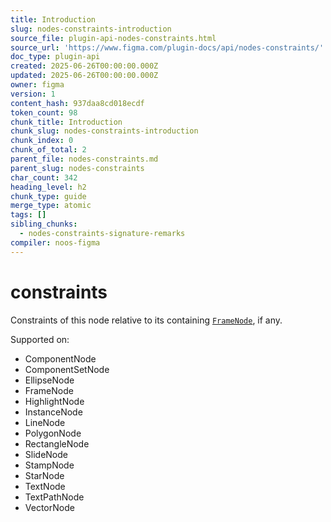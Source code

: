 ```yaml
---
title: Introduction
slug: nodes-constraints-introduction
source_file: plugin-api-nodes-constraints.html
source_url: 'https://www.figma.com/plugin-docs/api/nodes-constraints/'
doc_type: plugin-api
created: 2025-06-26T00:00:00.000Z
updated: 2025-06-26T00:00:00.000Z
owner: figma
version: 1
content_hash: 937daa8cd018ecdf
token_count: 98
chunk_title: Introduction
chunk_slug: nodes-constraints-introduction
chunk_index: 0
chunk_of_total: 2
parent_file: nodes-constraints.md
parent_slug: nodes-constraints
char_count: 342
heading_level: h2
chunk_type: guide
merge_type: atomic
tags: []
sibling_chunks:
  - nodes-constraints-signature-remarks
compiler: noos-figma
---
```


# constraints

Constraints of this node relative to its containing [`FrameNode`](/plugin-docs/api/FrameNode/), if any.

 Supported on:

- ComponentNode
- ComponentSetNode
- EllipseNode
- FrameNode
- HighlightNode
- InstanceNode
- LineNode
- PolygonNode
- RectangleNode
- SlideNode
- StampNode
- StarNode
- TextNode
- TextPathNode
- VectorNode
